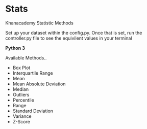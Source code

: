 # Stats
Khanacademy Statistic Methods

Set up your dataset within the config.py. Once that is set, run the controller.py file to see the equivilent values in your terminal

**Python 3**

Available Methods..

* Box Plot
* Interquartile Range
* Mean
* Mean Absolute Deviation
* Median
* Outliers
* Percentile
* Range
* Standard Deviation
* Variance
* Z-Score
